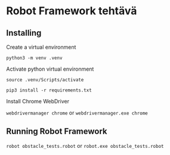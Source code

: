 # Robot Framework tehtävä

## Installing

Create a virtual environment

`python3 -m venv .venv`

Activate python virtual environment

`source .venv/Scripts/activate`

`pip3 install -r requirements.txt`

Install Chrome WebDriver

`webdrivermanager chrome` or `webdrivermanager.exe chrome`

## Running Robot Framework

`robot obstacle_tests.robot` or `robot.exe obstacle_tests.robot`
